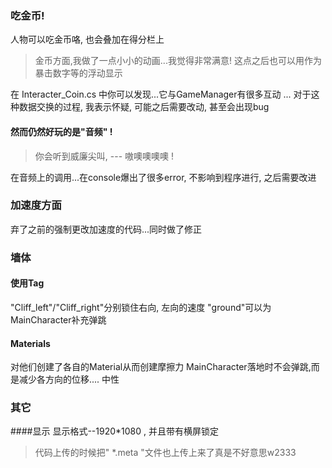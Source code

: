 ### 吃金币!
人物可以吃金币咯, 也会叠加在得分栏上

>金币方面,我做了一点小小的动画...我觉得非常满意!
>这点之后也可以用作为暴击数字等的浮动显示

在 Interacter_Coin.cs 中你可以发现...它与GameManager有很多互动 ... 
对于这种数据交换的过程, 我表示怀疑, 可能之后需要改动, 甚至会出现bug
#### 然而仍然好玩的是"音频" !
>你会听到威廉尖叫, --- 嗷噢噢噢噢 !

在音频上的调用...在console爆出了很多error, 不影响到程序进行, 之后需要改进

### 加速度方面
弃了之前的强制更改加速度的代码...同时做了修正

### 墙体
#### 使用Tag
"Cliff_left"/"Cliff_right"分别锁住右向, 左向的速度
"ground"可以为MainCharacter补充弹跳

#### Materials
对他们创建了各自的Material从而创建摩擦力
MainCharacter落地时不会弹跳,而是减少各方向的位移.... 中性

### 其它
####显示
显示格式--1920*1080 , 并且带有横屏锁定
>代码上传的时候把" *.meta "文件也上传上来了真是不好意思w2333
